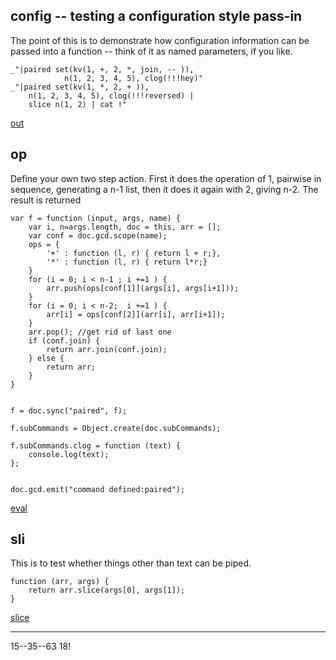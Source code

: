 config -- testing a configuration style pass-in
---

The point of this is to demonstrate how configuration information can be
passed into a function -- think of it as named parameters, if you like.

    _"|paired set(kv(1, +, 2, *, join, -- )),
                n(1, 2, 3, 4, 5), clog(!!!hey)"
    _"|paired set(kv(1, *, 2, + )), 
        n(1, 2, 3, 4, 5), clog(!!!reversed) |
        slice n(1, 2) | cat !"

[out](# "save:")

## op

Define your own two step action. First it does the operation of 1, pairwise in
sequence, generating a n-1 list, then it does it again with 2, giving n-2. The
result is returned

    var f = function (input, args, name) {
        var i, n=args.length, doc = this, arr = [];
        var conf = doc.gcd.scope(name);
        ops = {
            '+' : function (l, r) { return l + r;}, 
            '*' : function (l, r) { return l*r;}
        }
        for (i = 0; i < n-1 ; i +=1 ) {
            arr.push(ops[conf[1]](args[i], args[i+1]));
        }
        for (i = 0; i < n-2;  i +=1 ) {
            arr[i] = ops[conf[2]](arr[i], arr[i+1]);
        }
        arr.pop(); //get rid of last one
        if (conf.join) {
            return arr.join(conf.join);
        } else {
            return arr;
        }
    }


    f = doc.sync("paired", f);

    f.subCommands = Object.create(doc.subCommands);

    f.subCommands.clog = function (text) {
        console.log(text);
    };

    
    doc.gcd.emit("command defined:paired");
    
[eval](# "eval:")

## sli

This is to test whether things other than text can be piped.

    function (arr, args) {
        return arr.slice(args[0], args[1]);
    }
 
[slice](# "define:")

---
15--35--63
18!
